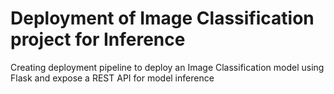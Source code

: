 # Deployment of Image Classification project for Inference
Creating deployment pipeline to deploy an Image Classification model using Flask and expose a REST API for model inference
